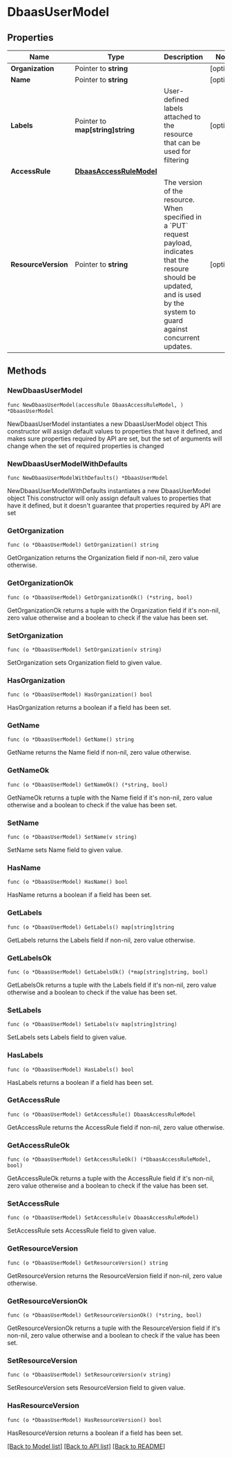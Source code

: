 # DbaasUserModel

## Properties

Name | Type | Description | Notes
------------ | ------------- | ------------- | -------------
**Organization** | Pointer to **string** |  | [optional] 
**Name** | Pointer to **string** |  | [optional] 
**Labels** | Pointer to **map[string]string** | User-defined labels attached to the resource that can be used for filtering | [optional] 
**AccessRule** | [**DbaasAccessRuleModel**](DbaasAccessRuleModel.md) |  | 
**ResourceVersion** | Pointer to **string** | The version of the resource. When specified in a &#x60;PUT&#x60; request payload, indicates that the resoure should be updated, and is used by the system to guard against concurrent updates. | [optional] 

## Methods

### NewDbaasUserModel

`func NewDbaasUserModel(accessRule DbaasAccessRuleModel, ) *DbaasUserModel`

NewDbaasUserModel instantiates a new DbaasUserModel object
This constructor will assign default values to properties that have it defined,
and makes sure properties required by API are set, but the set of arguments
will change when the set of required properties is changed

### NewDbaasUserModelWithDefaults

`func NewDbaasUserModelWithDefaults() *DbaasUserModel`

NewDbaasUserModelWithDefaults instantiates a new DbaasUserModel object
This constructor will only assign default values to properties that have it defined,
but it doesn't guarantee that properties required by API are set

### GetOrganization

`func (o *DbaasUserModel) GetOrganization() string`

GetOrganization returns the Organization field if non-nil, zero value otherwise.

### GetOrganizationOk

`func (o *DbaasUserModel) GetOrganizationOk() (*string, bool)`

GetOrganizationOk returns a tuple with the Organization field if it's non-nil, zero value otherwise
and a boolean to check if the value has been set.

### SetOrganization

`func (o *DbaasUserModel) SetOrganization(v string)`

SetOrganization sets Organization field to given value.

### HasOrganization

`func (o *DbaasUserModel) HasOrganization() bool`

HasOrganization returns a boolean if a field has been set.

### GetName

`func (o *DbaasUserModel) GetName() string`

GetName returns the Name field if non-nil, zero value otherwise.

### GetNameOk

`func (o *DbaasUserModel) GetNameOk() (*string, bool)`

GetNameOk returns a tuple with the Name field if it's non-nil, zero value otherwise
and a boolean to check if the value has been set.

### SetName

`func (o *DbaasUserModel) SetName(v string)`

SetName sets Name field to given value.

### HasName

`func (o *DbaasUserModel) HasName() bool`

HasName returns a boolean if a field has been set.

### GetLabels

`func (o *DbaasUserModel) GetLabels() map[string]string`

GetLabels returns the Labels field if non-nil, zero value otherwise.

### GetLabelsOk

`func (o *DbaasUserModel) GetLabelsOk() (*map[string]string, bool)`

GetLabelsOk returns a tuple with the Labels field if it's non-nil, zero value otherwise
and a boolean to check if the value has been set.

### SetLabels

`func (o *DbaasUserModel) SetLabels(v map[string]string)`

SetLabels sets Labels field to given value.

### HasLabels

`func (o *DbaasUserModel) HasLabels() bool`

HasLabels returns a boolean if a field has been set.

### GetAccessRule

`func (o *DbaasUserModel) GetAccessRule() DbaasAccessRuleModel`

GetAccessRule returns the AccessRule field if non-nil, zero value otherwise.

### GetAccessRuleOk

`func (o *DbaasUserModel) GetAccessRuleOk() (*DbaasAccessRuleModel, bool)`

GetAccessRuleOk returns a tuple with the AccessRule field if it's non-nil, zero value otherwise
and a boolean to check if the value has been set.

### SetAccessRule

`func (o *DbaasUserModel) SetAccessRule(v DbaasAccessRuleModel)`

SetAccessRule sets AccessRule field to given value.


### GetResourceVersion

`func (o *DbaasUserModel) GetResourceVersion() string`

GetResourceVersion returns the ResourceVersion field if non-nil, zero value otherwise.

### GetResourceVersionOk

`func (o *DbaasUserModel) GetResourceVersionOk() (*string, bool)`

GetResourceVersionOk returns a tuple with the ResourceVersion field if it's non-nil, zero value otherwise
and a boolean to check if the value has been set.

### SetResourceVersion

`func (o *DbaasUserModel) SetResourceVersion(v string)`

SetResourceVersion sets ResourceVersion field to given value.

### HasResourceVersion

`func (o *DbaasUserModel) HasResourceVersion() bool`

HasResourceVersion returns a boolean if a field has been set.


[[Back to Model list]](../README.md#documentation-for-models) [[Back to API list]](../README.md#documentation-for-api-endpoints) [[Back to README]](../README.md)


